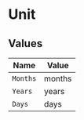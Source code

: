 # Unit


## Values

| Name     | Value    |
| -------- | -------- |
| `Months` | months   |
| `Years`  | years    |
| `Days`   | days     |